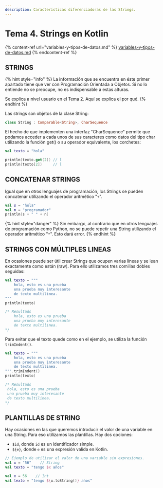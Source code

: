 ```yaml
---
description: Características diferenciadoras de las Strings.
---
```


# Tema 4. Strings en Kotlin

{% content-ref url="variables-y-tipos-de-datos.md" %}
[variables-y-tipos-de-datos.md](variables-y-tipos-de-datos.md)
{% endcontent-ref %}

## STRINGS

{% hint style="info" %}
La información que se encuentra en éste primer apartado tiene que ver con Programación Orientada a Objetos. Si no lo entiende no se preocupe, no es indispensable a estas alturas.

Se explica a nivel usuario en el Tema 2. Aquí se explica el por qué.
{% endhint %}

Las strings son objetos de la clase String:

```kotlin
class String : Comparable<String>, CharSequence
```

El hecho de que implementen una interfaz "CharSequence" permite que podamos acceder a cada unos de sus caracteres como datos del tipo char utilizando la función get() o su operador equivalente, los corchetes:

```kotlin
val texto = "hola"

println(texto.get(2)) // l
println(texto[2])     // l
```

## CONCATENAR STRINGS

Igual que en otros lenguajes de programación, los Strings se pueden concatenar utilizando el operador aritmético "`+`".&#x20;

```kotlin
val s = "hola"
val n = "programador"
println(s + " " + n)
```

{% hint style="danger" %}
Sin embargo, al contrario que en otros lenguajes de programación como Python, no se puede repetir una String utilizando el operador aritmético "`*`". Esto dará error.
{% endhint %}

## STRINGS CON MÚLTIPLES LINEAS

En ocasiones puede ser útil crear Strings que ocupen varias líneas y se lean exactamente como están (raw).  Para ello utilizamos tres comillas dobles seguidas:

```kotlin
val texto = """ 
    hola, esto es una prueba
    una prueba muy interesante
    de texto multilinea.
"""
println(texto)

/* Resultado
    hola, esto es una prueba
    una prueba muy interesante
    de texto multilinea.
*/
```

Para evitar que el texto quede como en el ejemplo, se utiliza la función `trimIndent()`.

```kotlin
val texto = """ 
    hola, esto es una prueba
    una prueba muy interesante
    de texto multilinea.
""".trimIndent()
println(texto)

/* Resultado
 hola, esto es una prueba
 una prueba muy interesante
 de texto multilinea.
*/
```

## PLANTILLAS DE STRING

Hay ocasiones en las que queremos introducir el valor de una variable en una String. Para eso utilizamos las plantillas. Hay dos opciones:

* `$id`, donde `id` es un identificador simple.
* `${e}`, donde `e` es una expresión valida en Kotlin.

```kotlin
// Ejemplo de utilizar el valor de una variable sin expresiones.
val x = "56"    // String
val texto = "tengo $x años"

val x = 56    // Int
val texto = "tengo ${x.toString()} años"
```
